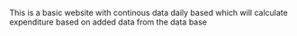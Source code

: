 <p>This is a basic website with continous data daily based which will calculate expenditure based on added data from the data base</p>
